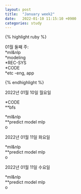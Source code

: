 ```yaml
---
layout: post
title:  "January week2"
date:   2022-01-10 11:15:10 +0900
categories: study
---
```





{% highlight ruby %}

01월 둘째 주:  
*ml&nlp  
*modeling  
*REC-SYS  
*CODE  
*etc  -eng, app  



{% endhighlight %}

2022년 01월 10일 월요일  

*CODE  
**bfs  

*ml&nlp  
**predict model mlp  
o  

2022년 01월 11일 화요일  

*ml&nlp  
**predict model mlp  
o  

2022년 01월 11일 수요일  

*ml&nlp  
**predict model mlp  
o  





















































